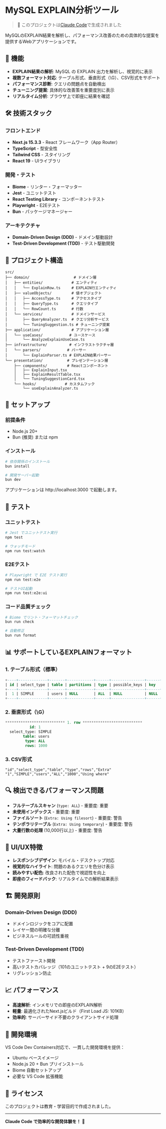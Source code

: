 # MySQL EXPLAIN分析ツール

> 🤖 このプロジェクトは[Claude Code](https://claude.ai/code)で生成されました

MySQLのEXPLAIN結果を解析し、パフォーマンス改善のための具体的な提案を提供するWebアプリケーションです。

## 🚀 機能

- **EXPLAIN結果の解析**: MySQL の EXPLAIN 出力を解析し、視覚的に表示
- **複数フォーマット対応**: テーブル形式、垂直形式（\G）、CSV形式をサポート
- **パフォーマンス診断**: クエリの問題点を自動検出
- **チューニング提案**: 具体的な改善策を重要度別に表示
- **リアルタイム分析**: ブラウザ上で即座に結果を確認

## 🛠️ 技術スタック

### フロントエンド
- **Next.js 15.3.3** - React フレームワーク（App Router）
- **TypeScript** - 型安全性
- **Tailwind CSS** - スタイリング
- **React 19** - UIライブラリ

### 開発・テスト
- **Biome** - リンター・フォーマッター
- **Jest** - ユニットテスト
- **React Testing Library** - コンポーネントテスト
- **Playwright** - E2Eテスト
- **Bun** - パッケージマネージャー

### アーキテクチャ
- **Domain-Driven Design (DDD)** - ドメイン駆動設計
- **Test-Driven Development (TDD)** - テスト駆動開発

## 📁 プロジェクト構造

```
src/
├── domain/                    # ドメイン層
│   ├── entities/             # エンティティ
│   │   └── ExplainRow.ts     # EXPLAIN行エンティティ
│   ├── valueObjects/         # 値オブジェクト
│   │   ├── AccessType.ts     # アクセスタイプ
│   │   ├── QueryType.ts      # クエリタイプ
│   │   └── RowCount.ts       # 行数
│   └── services/             # ドメインサービス
│       ├── QueryAnalyzer.ts  # クエリ分析サービス
│       └── TuningSuggestion.ts # チューニング提案
├── application/              # アプリケーション層
│   └── useCases/            # ユースケース
│       └── AnalyzeExplainUseCase.ts
├── infrastructure/          # インフラストラクチャ層
│   └── parsers/            # パーサー
│       └── ExplainParser.ts # EXPLAIN結果パーサー
└── presentation/           # プレゼンテーション層
    ├── components/         # Reactコンポーネント
    │   ├── ExplainInput.tsx
    │   ├── ExplainResultTable.tsx
    │   └── TuningSuggestionCard.tsx
    └── hooks/             # カスタムフック
        └── useExplainAnalyzer.ts
```

## 🔧 セットアップ

### 前提条件
- Node.js 20+
- Bun (推奨) または npm

### インストール

```bash
# 依存関係のインストール
bun install

# 開発サーバー起動
bun dev
```

アプリケーションは http://localhost:3000 で起動します。

## 🧪 テスト

### ユニットテスト
```bash
# Jest でユニットテスト実行
npm test

# ウォッチモード
npm run test:watch
```

### E2Eテスト
```bash
# Playwright で E2E テスト実行
npm run test:e2e

# テストUI起動
npm run test:e2e:ui
```

### コード品質チェック
```bash
# Biome でリント・フォーマットチェック
bun run check

# 自動修正
bun run format
```

## 📊 サポートしているEXPLAINフォーマット

### 1. テーブル形式（標準）
```sql
+----+-------------+-------+------------+------+---------------+------+---------+------+------+----------+-------+
| id | select_type | table | partitions | type | possible_keys | key  | key_len | ref  | rows | filtered | Extra |
+----+-------------+-------+------------+------+---------------+------+---------+------+------+----------+-------+
|  1 | SIMPLE      | users | NULL       | ALL  | NULL          | NULL | NULL    | NULL | 1000 |   100.00 | NULL  |
+----+-------------+-------+------------+------+---------------+------+---------+------+------+----------+-------+
```

### 2. 垂直形式（\G）
```sql
*************************** 1. row ***************************
           id: 1
  select_type: SIMPLE
        table: users
         type: ALL
         rows: 1000
```

### 3. CSV形式
```csv
"id","select_type","table","type","rows","Extra"
"1","SIMPLE","users","ALL","1000","Using where"
```

## 🔍 検出できるパフォーマンス問題

- **フルテーブルスキャン** (`type: ALL`) - 重要度: 重要
- **未使用インデックス** - 重要度: 重要  
- **ファイルソート** (`Extra: Using filesort`) - 重要度: 警告
- **テンポラリテーブル** (`Extra: Using temporary`) - 重要度: 警告
- **大量行数の処理** (10,000行以上) - 重要度: 警告

## 🎨 UI/UX特徴

- **レスポンシブデザイン**: モバイル・デスクトップ対応
- **視覚的なハイライト**: 問題のあるクエリを色分け表示
- **読みやすい配色**: 改良された配色で視認性を向上
- **即座のフィードバック**: リアルタイムでの解析結果表示

## 🏗️ 開発原則

### Domain-Driven Design (DDD)
- ドメインロジックをコアに配置
- レイヤー間の明確な分離
- ビジネスルールの可読性重視

### Test-Driven Development (TDD)
- テストファースト開発
- 高いテストカバレッジ（101のユニットテスト + 9のE2Eテスト）
- リグレッション防止

## 📈 パフォーマンス

- **高速解析**: インメモリでの即座のEXPLAIN解析
- **軽量**: 最適化されたNext.jsビルド（First Load JS: 101KB）
- **効率的**: サーバーサイド不要のクライアントサイド処理

## 🤝 開発環境

VS Code Dev Containers対応で、一貫した開発環境を提供：
- Ubuntu ベースイメージ
- Node.js 20 + Bun プリインストール
- Biome 自動セットアップ
- 必要な VS Code 拡張機能

## 📝 ライセンス

このプロジェクトは教育・学習目的で作成されました。

---

**Claude Code で効率的な開発体験を！** 🚀